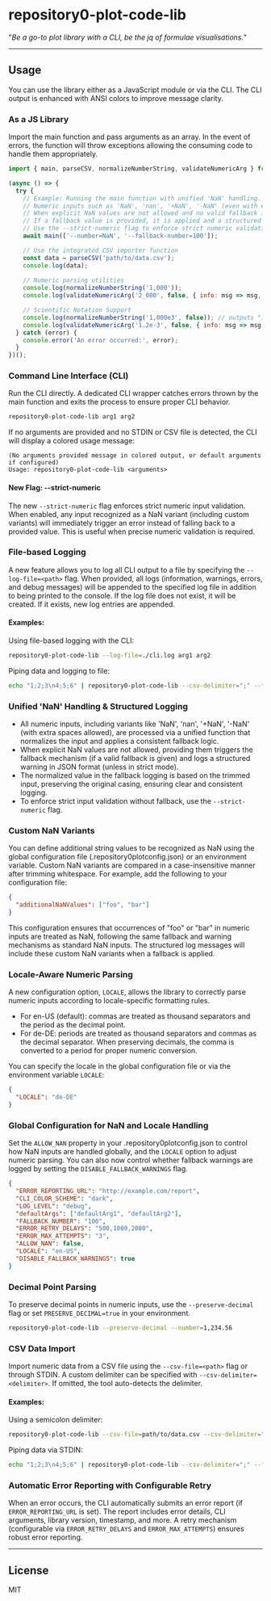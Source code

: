# repository0-plot-code-lib

"_Be a go-to plot library with a CLI, be the jq of formulae visualisations._"

---

## Usage

You can use the library either as a JavaScript module or via the CLI. The CLI output is enhanced with ANSI colors to improve message clarity.

### As a JS Library

Import the main function and pass arguments as an array. In the event of errors, the function will throw exceptions allowing the consuming code to handle them appropriately.

```js
import { main, parseCSV, normalizeNumberString, validateNumericArg } from '@src/lib/main.js';

(async () => {
  try {
    // Example: Running the main function with unified 'NaN' handling.
    // Numeric inputs such as 'NaN', 'nan', '+NaN', '-NaN' (even with extra spaces) are uniformly processed using a consolidated fallback mechanism.
    // When explicit NaN values are not allowed and no valid fallback is provided, an error is thrown with detailed guidance including the normalized input and recognized custom NaN variants.
    // If a fallback value is provided, it is applied and a structured JSON warning is logged containing the original input, normalized value (based on the trimmed input), fallback value, and any custom NaN variants.
    // Use the --strict-numeric flag to enforce strict numeric validation, which rejects any NaN input without applying fallback.
    await main(['--number=NaN', '--fallback-number=100']);

    // Use the integrated CSV importer function
    const data = parseCSV('path/to/data.csv');
    console.log(data);
    
    // Numeric parsing utilities
    console.log(normalizeNumberString('1,000'));
    console.log(validateNumericArg('2_000', false, { info: msg => msg, error: msg => msg }));

    // Scientific Notation Support
    console.log(normalizeNumberString('1,000e3', false)); // outputs "1000e3"
    console.log(validateNumericArg('1.2e-3', false, { info: msg => msg, error: msg => msg }, undefined, false, true));
  } catch (error) {
    console.error('An error occurred:', error);
  }
})();
```

### Command Line Interface (CLI)

Run the CLI directly. A dedicated CLI wrapper catches errors thrown by the main function and exits the process to ensure proper CLI behavior.

```bash
repository0-plot-code-lib arg1 arg2
```

If no arguments are provided and no STDIN or CSV file is detected, the CLI will display a colored usage message:

```
(No arguments provided message in colored output, or default arguments if configured)
Usage: repository0-plot-code-lib <arguments>
```

#### New Flag: --strict-numeric

The new `--strict-numeric` flag enforces strict numeric input validation. When enabled, any input recognized as a NaN variant (including custom variants) will immediately trigger an error instead of falling back to a provided value. This is useful when precise numeric validation is required.

### File-based Logging

A new feature allows you to log all CLI output to a file by specifying the `--log-file=<path>` flag. When provided, all logs (information, warnings, errors, and debug messages) will be appended to the specified log file in addition to being printed to the console. If the log file does not exist, it will be created. If it exists, new log entries are appended.

#### Examples:

Using file-based logging with the CLI:

```bash
repository0-plot-code-lib --log-file=./cli.log arg1 arg2
```

Piping data and logging to file:

```bash
echo "1;2;3\n4;5;6" | repository0-plot-code-lib --csv-delimiter=";" --fallback-number=100 --log-file=./cli.log
```

### Unified 'NaN' Handling & Structured Logging

- All numeric inputs, including variants like 'NaN', 'nan', '+NaN', '-NaN' (with extra spaces allowed), are processed via a unified function that normalizes the input and applies a consistent fallback logic.
- When explicit NaN values are not allowed, providing them triggers the fallback mechanism (if a valid fallback is given) and logs a structured warning in JSON format (unless in strict mode).
- The normalized value in the fallback logging is based on the trimmed input, preserving the original casing, ensuring clear and consistent logging.
- To enforce strict input validation without fallback, use the `--strict-numeric` flag.

### Custom NaN Variants

You can define additional string values to be recognized as NaN using the global configuration file (.repository0plotconfig.json) or an environment variable. Custom NaN variants are compared in a case-insensitive manner after trimming whitespace. For example, add the following to your configuration file:

```json
{
  "additionalNaNValues": ["foo", "bar"]
}
```

This configuration ensures that occurrences of "foo" or "bar" in numeric inputs are treated as NaN, following the same fallback and warning mechanisms as standard NaN inputs. The structured log messages will include these custom NaN variants when a fallback is applied.

### Locale-Aware Numeric Parsing

A new configuration option, `LOCALE`, allows the library to correctly parse numeric inputs according to locale-specific formatting rules.

- For en-US (default): commas are treated as thousand separators and the period as the decimal point.
- For de-DE: periods are treated as thousand separators and commas as the decimal separator. When preserving decimals, the comma is converted to a period for proper numeric conversion.

You can specify the locale in the global configuration file or via the environment variable `LOCALE`:

```json
{
  "LOCALE": "de-DE"
}
```

### Global Configuration for NaN and Locale Handling

Set the `ALLOW_NAN` property in your .repository0plotconfig.json to control how NaN inputs are handled globally, and the `LOCALE` option to adjust numeric parsing. You can also now control whether fallback warnings are logged by setting the `DISABLE_FALLBACK_WARNINGS` flag.

```json
{
  "ERROR_REPORTING_URL": "http://example.com/report",
  "CLI_COLOR_SCHEME": "dark",
  "LOG_LEVEL": "debug",
  "defaultArgs": ["defaultArg1", "defaultArg2"],
  "FALLBACK_NUMBER": "100",
  "ERROR_RETRY_DELAYS": "500,1000,2000",
  "ERROR_MAX_ATTEMPTS": "3",
  "ALLOW_NAN": false,
  "LOCALE": "en-US",
  "DISABLE_FALLBACK_WARNINGS": true
}
```

### Decimal Point Parsing

To preserve decimal points in numeric inputs, use the `--preserve-decimal` flag or set `PRESERVE_DECIMAL=true` in your environment.

```bash
repository0-plot-code-lib --preserve-decimal --number=1,234.56
```

### CSV Data Import

Import numeric data from a CSV file using the `--csv-file=<path>` flag or through STDIN. A custom delimiter can be specified with `--csv-delimiter=<delimiter>`. If omitted, the tool auto-detects the delimiter.

#### Examples:

Using a semicolon delimiter:

```bash
repository0-plot-code-lib --csv-file=path/to/data.csv --csv-delimiter=";" --fallback-number=100
```

Piping data via STDIN:

```bash
echo "1;2;3\n4;5;6" | repository0-plot-code-lib --csv-delimiter=";" --fallback-number=100
```

### Automatic Error Reporting with Configurable Retry

When an error occurs, the CLI automatically submits an error report (if `ERROR_REPORTING_URL` is set). The report includes error details, CLI arguments, library version, timestamp, and more. A retry mechanism (configurable via `ERROR_RETRY_DELAYS` and `ERROR_MAX_ATTEMPTS`) ensures robust error reporting.

---

## License

MIT
